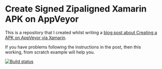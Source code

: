 # Create Signed Zipaligned Xamarin APK on AppVeyor

This is a repository that I created whilst writing a [blog post about Creating a APK on AppVeyor via Xamarin](https://www.appveyor.com/blog/2016/11/22/create-signed-aligned-xamarin-apk/). 

If you have problems following the instructions in the post, then this working, from scratch example will help you.

[![Build status](https://ci.appveyor.com/api/projects/status/diss3uenxs864tma?svg=true)](https://ci.appveyor.com/project/ceddlyburge/create-signed-zipaligned-xamarin-apk-on-appveyor)

